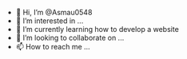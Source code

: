 - 👋 Hi, I’m @Asmau0548
- 👀 I’m interested in ...
- 🌱 I’m currently learning how to develop a website
- 💞️ I’m looking to collaborate on ...
- 📫 How to reach me ...

<!---
Asmau0548/Asmau0548 is a ✨ special ✨ repository because its `README.md` (this file) appears on your GitHub profile.
You can click the Preview link to take a look at your changes.
--->
